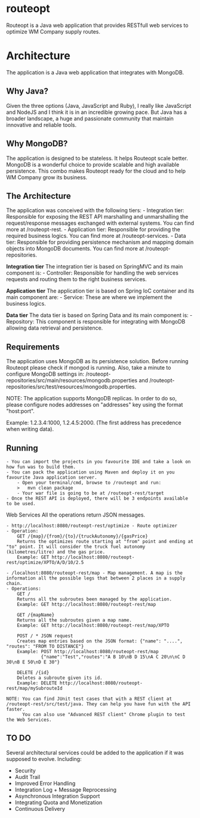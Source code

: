 # routeopt
Routeopt is a Java web application that provides RESTfull web services to optimize WM Company supply routes.

Architecture
============

The application is a Java web application that integrates with MongoDB. 

Why Java? 
---------

Given the three options (Java, JavaScript and Ruby), I really like JavaScript and NodeJS and I think it is in an incredible growing pace. But Java has a broader landscape, a huge and passionate community that maintain innovative and reliable tools. 

Why MongoDB?
------------

The application is designed to be stateless. It helps Routeopt scale better. MongoDB is a wonderful choice to provide scalable and high available persistence. This combo makes Routeopt ready for the cloud and to help WM Company grow its business.

The Architecture
----------------

The application was conceived with the following tiers:
	- Integration tier: Responsible for exposing the REST API marshalling and unmarshalling the request/response messages exchanged with external systems. You can find more at /routeopt-rest.
	- Application tier: Responsible for providing the required business logics. You can find more at /routeopt-services.
	- Data tier: Responsible for providing persistence mechanism and mapping domain objects into MongoDB documents. You can find more at /routeopt-repositories.

**Integration tier**
The integration tier is based on SpringMVC and its main component is: 
	- Controller: Responsible for handling the web services requests and routing them to the right business services.

**Application tier**
The application tier is based on Spring IoC container and its main component are:
	- Service: These are where we implement the business logics.

**Data tier**
The data tier is based on Spring Data and its main component is:
	- Repository: This component is responsible for integrating with MongoDB allowing data retrieval and persistence.

Requirements
------------

The application uses MongoDB as its persistence solution. Before running Routeopt please check if mongod is running.
Also, take a minute to configure MongoDB settings in: 
/routeopt-repositories/src/main/resources/mongodb.properties and 
/routeopt-repositories/src/test/resources/mongodb.properties. 

NOTE: The application supports MongoDB replicas. In order to do so, please  configure nodes addresses on "addresses" key using the format "host:port". 

Example:
1.2.3.4:1000, 1.2.4.5:2000. (The first address has precedence when writing data).

Running
-------
	- You can import the projects in you favourite IDE and take a look on how fun was to build them.
	- You can pack the application using Maven and deploy it on you favourite Java application server.
		- Open your terminal/cmd, browse to /routeopt and run:
		>	mvn clean package
		- Your war file is going to be at /routeopt-rest/target
	- Once the REST API is deployed, there will be 3 endpoints available to be used.

Web Services
	All the operations return JSON messages.
	
	- http://localhost:8080/routeopt-rest/optimize - Route optimizer
	- Operation:
		GET /{map}/{from}/{to}/{truckAutonomy}/{gasPrice} 
		Returns the optimizes route starting at "from" point and ending at "to" point. It will consider the truck fuel autonomy (kilometres/litre) and the gas price.
		Example: GET http://localhost:8080/routeopt-rest/optimize/XPTO/A/D/10/2.5

	- /localhost:8080/routeopt-rest/map	- Map management. A map is the information all the possible legs that between 2 places in a supply chain.
	- Operations:
		GET / 
		Returns all the subroutes been managed by the application.
		Example: GET http://localhost:8080/routeopt-rest/map
			
		GET /{mapName} 
		Returns all the subroutes given a map name.
		Example: GET http://localhost:8080/routeopt-rest/map/XPTO
		
		POST / * JSON request
		Creates map entries based on the JSON format: {"name": "....", "routes": "FROM TO DISTANCE"}
		Example: POST http://localhost:8080/routeopt-rest/map
				 {"name":"Test","routes":"A B 10\nB D 15\nA C 20\n\nC D 30\nB E 50\nD E 30"}

		DELETE /{id}
		Deletes a subroute given its id.
		Example: DELETE http://localhost:8080/routeopt-rest/map/mySubrouteId

	NOTE: You can find JUnit test cases that with a REST client at /routeopt-rest/src/test/java. They can help you have fun with the API faster.
		  You can also use "Advanced REST client" Chrome plugin to test the Web Services.

TO DO
-----
Several architectural services could be added to the application if it was supposed to evolve. Including:
- Security
- Audit Trail
- Improved Error Handling
- Integration Log + Message Reprocessing
- Asynchronous Integration Support
- Integrating Quota and Monetization
- Continuous Delivery